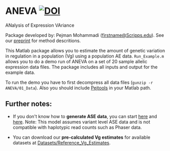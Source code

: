 # ANEVA [![DOI](https://zenodo.org/badge/183066057.svg)](https://zenodo.org/badge/latestdoi/183066057)


ANalysis of Expression VAriance

Package developed by: Pejman Mohammadi (firstname@Scripps.edu). See our [preprint](https://www.biorxiv.org/content/biorxiv/early/2019/05/09/632794.full.pdf) for method descritions.

This Matlab package allows you to estimate the amount of genetic variation in regulation in a population (Vg) using a population AE data. `Run_Example.m` allows you to do a demo run of ANEVA on a set of 20 sample allelic expression data files. The package includes all inputs and output for the example data. 

To run the demo you have to first decompress all data files (```gunzip -r ANEVA/01_Data```). Also you should include [Pejtools](https://github.com/PejLab/Pejtools) in your Matlab path.

## Further notes:
- If you don't know how to **generate ASE data**, you can start [here](https://stephanecastel.wordpress.com/2017/02/15/how-to-generate-ase-data-with-phaser/) and [here](https://genomebiology.biomedcentral.com/articles/10.1186/s13059-015-0762-6). Note: This model assumes variant level ASE data and is not compatible with haplotypic read counts such as Phaser data.

- You can download our **pre-calculated Vg estimates** for available datasets at [Datasets/Reference_Vg_Estimates](https://github.com/PejLab/Datasets/tree/master/Reference_Vg_Estimates).
